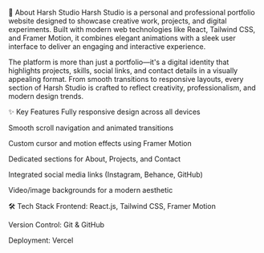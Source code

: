🎨 About Harsh Studio
Harsh Studio is a personal and professional portfolio website designed to showcase creative work, projects, and digital experiments. Built with modern web technologies like React, Tailwind CSS, and Framer Motion, it combines elegant animations with a sleek user interface to deliver an engaging and interactive experience.

The platform is more than just a portfolio—it's a digital identity that highlights projects, skills, social links, and contact details in a visually appealing format. From smooth transitions to responsive layouts, every section of Harsh Studio is crafted to reflect creativity, professionalism, and modern design trends.

✨ Key Features
Fully responsive design across all devices

Smooth scroll navigation and animated transitions

Custom cursor and motion effects using Framer Motion

Dedicated sections for About, Projects, and Contact

Integrated social media links (Instagram, Behance, GitHub)

Video/image backgrounds for a modern aesthetic

🛠️ Tech Stack
Frontend: React.js, Tailwind CSS, Framer Motion

Version Control: Git & GitHub

Deployment: Vercel

